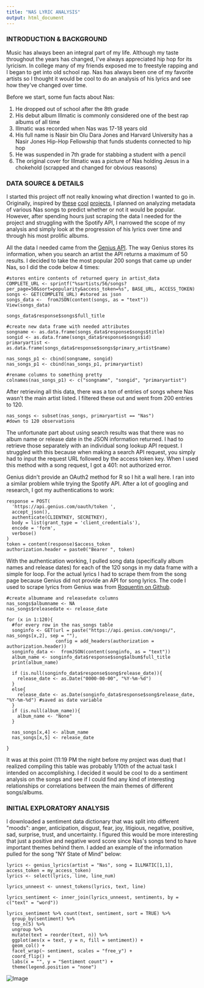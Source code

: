 ```yaml
---
title: "NAS LYRIC ANALYSIS"
output: html_document
---
```


### INTRODUCTION & BACKGROUND

Music has always been an integral part of my life. Although my taste throughout the years has changed, I've always appreciated hip hop for its lyricism. In college many of my friends exposed me to freestyle rapping and I began to get into old school rap. Nas has always been one of my favorite artists so I thought it would be cool to do an analysis of his lyrics and see how they've changed over time.

Before we start, some fun facts about Nas:
  1. He dropped out of school after the 8th grade
  2. His debut album Illmatic is commonly considered one of the best rap albums of all time
  3. Illmatic was recorded when Nas was 17-18 years old
  4. His full name is Nasir bin Olu Dara Jones and Harvard University has a Nasir Jones Hip-Hop Fellowship that funds students connected to hip hop
  5. He was suspended in 7th grade for stabbing a student with a pencil
  6. The original cover for Illmatic was a picture of Nas holding Jesus in a chokehold (scrapped and changed for obvious reasons)

### DATA SOURCE & DETAILS

I started this project off not really knowing what direction I wanted to go in. Originally, inspired by [these](http://people.ischool.berkeley.edu/~nikhitakoul/capstone/index.html) [cool](https://cdn.rawgit.com/eveskew/rap_album_sentiment_analysis/38f1827942a307e4ca23a7f96390128bb9f1063e/rap_album_sentiment_analysis.html) [projects](https://pudding.cool/2017/02/vocabulary/), I planned on analyzing metadata of various Nas songs to predict whether or not it would be popular. However, after spending hours just scraping the data I needed for the project and struggling with the Spotify API, I narrowed the scope of my analysis and simply look at the progression of his lyrics over time and through his most prolific albums.

All the data I needed came from the [Genius API](https://genius.com/developers). The way Genius stores its information, when you search an artist the API returns a maximum of 50 results. I decided to take the most popular 200 songs that came up under Nas, so I did the code below 4 times:

```{r nasstuff, eval = FALSE}
#stores entire contents of returned query in artist_data
COMPLETE_URL <- sprintf("%sartists/56/songs?per_page=50&sort=popularity&access_token=%s", BASE_URL, ACCESS_TOKEN)
songs <- GET(COMPLETE_URL) #stored as json
songs_data <-  fromJSON(content(songs, as = "text"))
View(songs_data)

songs_data$response$songs$full_title

#create new data frame with needed attributes
songname <- as.data.frame(songs_data$response$songs$title)
songid <- as.data.frame(songs_data$response$songs$id)
primaryartist <- as.data.frame(songs_data$response$songs$primary_artist$name)

nas_songs_p1 <- cbind(songname, songid)
nas_songs_p1 <- cbind(nas_songs_p1, primaryartist)

#rename columns to something pretty
colnames(nas_songs_p1) <- c("songname", "songid", "primaryartist")
```

After retrieving all this data, there was a ton of entries of songs where Nas wasn't the main artist listed. I filtered these out and went from 200 entries to 120.

```{r filteringnas, eval = FALSE}
nas_songs <- subset(nas_songs, primaryartist == "Nas")
#down to 120 observations
```

The unfortunate part about using search results was that there was no album name or release date in the JSON information returned. I had to retrieve those separately with an individual song lookup API request. I struggled with this because when making a search API request, you simply had to input the request URL followed by the access token key. When I used this method with a song request, I got a 401: not authorized error.

Genius didn't provide an OAuth2 method for R so I hit a wall here. I ran into a similar problem while trying the Spotify API. After a lot of googling and research, I got my authentications to work:

```{r authentication, eval = FALSE}
response = POST(
  'https://api.genius.com/oauth/token ',
  accept_json(),
  authenticate(CLIENTKEY, SECRETKEY),
  body = list(grant_type = 'client_credentials'),
  encode = 'form',
  verbose()
)
token = content(response)$access_token
authorization.header = paste0("Bearer ", token)
```

With the authentication working, I pulled song data (specifically album names and release dates) for each of the 120 songs in my data frame with a simple for loop. For the actual lyrics I had to scrape them from the song page because Genius did not provide an API for song lyrics. The code I used to scrape lyrics from Genius was from [Roquentin on Github](https://github.com/Roquentin/R-apGeni-Us).

```{r albumreleasedate, eval = FALSE}
#create albumname and releasedate columns
nas_songs$albumname <- NA
nas_songs$releasedate <- release_date

for (x in 1:120){
  #for every row in the nas_songs table
  songinfo <- GET(url = paste("https://api.genius.com/songs/", nas_songs[x,2], sep = ""),
                  config = add_headers(authorization = authorization.header))
  songinfo_data <-  fromJSON(content(songinfo, as = "text"))
  album_name <- songinfo_data$response$song$album$full_title
  print(album_name)
  
  if (is.null(songinfo_data$response$song$release_date)){
    release_date <- as.Date("0000-00-00", "%Y-%m-%d")
  }
  else{
    release_date <- as.Date(songinfo_data$response$song$release_date, "%Y-%m-%d") #saved as date variable
  }
  if (is.null(album_name)){
    album_name <- "None"
  }
  
  nas_songs[x,4] <- album_name
  nas_songs[x,5] <- release_date
  
}
```

It was at this point (11:19 PM the night before my project was due) that I realized compiling this table was probably 1/10th of the actual task I intended on accomplishing. I decided it would be cool to do a sentiment analysis on the songs and see if I could find any kind of interesting relationships or correlations between the main themes of different songs/albums.


### INITIAL EXPLORATORY ANALYSIS

I downloaded a sentiment data dictionary that was split into different "moods": anger, anticipation, disgust, fear, joy, litigious, negative, positive, sad, surprise, trust, and uncertainty. I figured this would be more interesting that just a positive and negative word score since Nas's songs tend to have important themes behind them. I added an example of the information pulled for the song "NY State of Mind" below:

```{r sentiments, eval = FALSE}
lyrics <- genius_lyrics(artist = "Nas", song = ILLMATIC[1,1], access_token = my_access_token)
lyrics <- select(lyrics, line, line_num)

lyrics_unneest <- unnest_tokens(lyrics, text, line)

lyrics_sentiment <- inner_join(lyrics_unneest, sentiments, by = c("text" = "word"))

lyrics_sentiment %>% count(text, sentiment, sort = TRUE) %>%
  group_by(sentiment) %>%
  top_n(5) %>%
  ungroup %>%
  mutate(text = reorder(text, n)) %>%
  ggplot(aes(x = text, y = n, fill = sentiment)) +
  geom_col() +
  facet_wrap(~ sentiment, scales = "free_y") +
  coord_flip() +
  labs(x = "", y = "Sentiment count") +
  theme(legend.position = "none")
```


![Image](http://i66.tinypic.com/90aihi.png)
